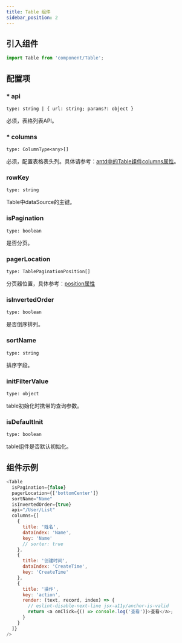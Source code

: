 ```yaml
---
title: Table 组件
sidebar_position: 2
---
```


## 引入组件

```js
import Table from 'component/Table';
```

## 配置项

### * api

`type: string | { url: string; params?: object }`

必须，表格列表API。

### * columns

`type: ColumnType<any>[]`

必须，配置表格表头列。具体请参考：[antd中的Table组件columns属性](https://ant.design/components/table-cn/#Column)。

### rowKey

`type: string`

Table中dataSource的主键。

### isPagination

`type: boolean`

是否分页。

### pagerLocation

`type: TablePaginationPosition[]`

分页器位置，具体参考：[position属性](https://ant.design/components/table-cn/#pagination)

### isInvertedOrder

`type: boolean`

是否倒序排列。

### sortName

`type: string`

排序字段。

### initFilterValue

`type: object`

table初始化时携带的查询参数。

### isDefaultInit

`type: boolean`

table组件是否默认初始化。

## 组件示例

```js
<Table
  isPagination={false}
  pagerLocation={['bottomCenter']}
  sortName="Name"
  isInvertedOrder={true}
  api="/User/List"
  columns={[
    {
      title: '姓名',
      dataIndex: 'Name',
      key: 'Name'
      // sorter: true
    },
    {
      title: '创建时间',
      dataIndex: 'CreateTime',
      key: 'CreateTime'
    },
    {
      title: '操作',
      key: 'action',
      render: (text, record, index) => {
        // eslint-disable-next-line jsx-a11y/anchor-is-valid
        return <a onClick={() => console.log('查看')}>查看</a>;
      }
    }
  ]}
/>
```